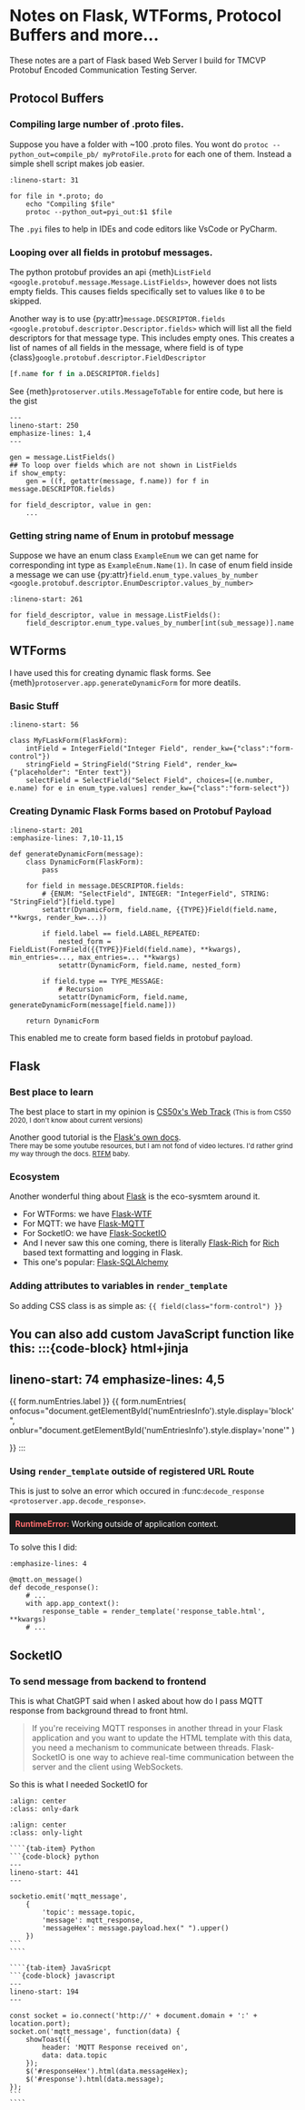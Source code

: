 # Notes on Flask, WTForms, Protocol Buffers and more...

These notes are a part of Flask based Web Server I build for TMCVP Protobuf Encoded Communication Testing Server.

## Protocol Buffers

### Compiling large number of .proto files.

Suppose you have a folder with ~100 .proto files. You wont do `protoc --python_out=compile_pb/ myProtoFile.proto` for each one of them.
Instead a simple shell script makes job easier.

```{code-block} bash
:lineno-start: 31

for file in *.proto; do 
    echo "Compiling $file"
    protoc --python_out=pyi_out:$1 $file
```
The `.pyi` files to help in IDEs and code editors like VsCode or PyCharm.

### Looping over all fields in protobuf messages.

The python protobuf provides an api {meth}`ListField <google.protobuf.message.Message.ListFields>`, however does not lists empty fields.
This causes fields specifically set to values like `0` to be skipped.

Another way is to use {py:attr}`message.DESCRIPTOR.fields <google.protobuf.descriptor.Descriptor.fields>` which will list all the field descriptors for that message type. This includes empty ones. 
This creates a list of names of all fields in the message, where field is of type {class}`google.protobuf.descriptor.FieldDescriptor`
```python
[f.name for f in a.DESCRIPTOR.fields] 
```

See {meth}`protoserver.utils.MessageToTable` for entire code, but here is the gist


```{code-block} python
---
lineno-start: 250
emphasize-lines: 1,4
---

gen = message.ListFields()
## To loop over fields which are not shown in ListFields
if show_empty:
    gen = ((f, getattr(message, f.name)) for f in message.DESCRIPTOR.fields)

for field_descriptor, value in gen:
    ...
```

### Getting string name of Enum in protobuf message

Suppose we have an enum class `ExampleEnum` we can get name for corresponding int type as `ExampleEnum.Name(1)`.
In case of enum field inside a message we can use {py:attr}`field.enum_type.values_by_number <google.protobuf.descriptor.EnumDescriptor.values_by_number>`
```{code-block} python
:lineno-start: 261

for field_descriptor, value in message.ListFields():
    field_descriptor.enum_type.values_by_number[int(sub_message)].name
```

## WTForms

I have used this for creating dynamic flask forms. See {meth}`protoserver.app.generateDynamicForm` for more deatils.

### Basic Stuff

```{code-block} python
:lineno-start: 56

class MyFLaskForm(FlaskForm):
    intField = IntegerField("Integer Field", render_kw={"class":"form-control"})
    stringField = StringField("String Field", render_kw={"placeholder": "Enter text"})
    selectField = SelectField("Select Field", choices=[(e.number, e.name) for e in enum_type.values] render_kw={"class":"form-select"})
```

### Creating Dynamic Flask Forms based on Protobuf Payload 

```{code-block} python
:lineno-start: 201
:emphasize-lines: 7,10-11,15

def generateDynamicForm(message):
    class DynamicForm(FlaskForm):
        pass

    for field in message.DESCRIPTOR.fields:
        # {ENUM: "SelectField", INTEGER: "IntegerField", STRING: "StringField"}[field.type]
        setattr(DynamicForm, field.name, {{TYPE}}Field(field.name, **kwrgs, render_kw=...))

        if field.label == field.LABEL_REPEATED:
            nested_form = FieldList(FormField({{TYPE}}Field(field.name), **kwargs), min_entries=..., max_entries=... **kwargs)
            setattr(DynamicForm, field.name, nested_form)

        if field.type == TYPE_MESSAGE:
            # Recursion
            setattr(DynamicForm, field.name, generateDynamicForm(message[field.name]))
    
    return DynamicForm
```
This enabled me to create form based fields in protobuf payload.

## Flask

### Best place to learn

The best place to start in my opinion is [CS50x's Web Track](https://cs50.harvard.edu/x/2020/tracks/web/finance/) <small>(This is from CS50 2020, I don't know about current versions)</small>

Another good tutorial is the [Flask's own docs](https://flask.palletsprojects.com/en/latest/tutorial/). \
<small>There may be some youtube resources, but I am not fond of video lectures. I'd rather grind my way through the docs. <a href="https://en.wikipedia.org/wiki/RTFM">RTFM</a> baby.</small>

### Ecosystem

Another wonderful thing about [Flask](inv:Flask:std:doc#index) is the eco-sysmtem around it.
- For WTForms: we have [Flask-WTF](https://flask-wtf.readthedocs.io/en/1.2.x/)
- For MQTT: we have [Flask-MQTT](https://flask-mqtt.readthedocs.io/en/latest/)
- For SocketIO: we have [Flask-SocketIO](https://flask-socketio.readthedocs.io/en/latest/)
- And I never saw this one coming, there is literally [Flask-Rich](https://github.com/zyf722/Flask-Rich) for [Rich](https://rich.readthedocs.io/en/latest/) based text formatting and logging in Flask.
- This one's popular: [Flask-SQLAlchemy](https://flask-sqlalchemy.palletsprojects.com/en/latest/)

### Adding attributes to variables in `render_template`

So adding CSS class is as simple as: `{{ field(class="form-control") }}`

You can also add custom JavaScript function like this:
:::{code-block} html+jinja
---
lineno-start: 74
emphasize-lines: 4,5
---

<label for="{{ form.numEntries.id }}" class="form-label">{{ form.numEntries.label }}</label>
{{ 
    form.numEntries(
        onfocus="document.getElementById('numEntriesInfo').style.display='block'", 
        onblur="document.getElementById('numEntriesInfo').style.display='none'"
    ) 

}}
<label id="numEntriesInfo" class="text-muted small" style="display: none;">This field will not be included in the form.</label>
:::

### Using `render_template` outside of registered URL Route

This is just to solve an error which occured in :func:`decode_response <protoserver.app.decode_response>`.
<div style="background-color: #1A1A1A; color: white; padding: 10px;">
    <span style="color: #FF6E6E; font-weight: bold;">RuntimeError:</span>
    <span>Working outside of application context.</span>
</div>

To solve this I did:
```{code-block} python
:emphasize-lines: 4

@mqtt.on_message()
def decode_response():
    # ...
    with app.app_context():
        response_table = render_template('response_table.html', **kwargs)
    # ...
```

## SocketIO

### To send message from backend to frontend

This is what ChatGPT said when I asked about how do I pass MQTT response from background thread to front html.
> If you're receiving MQTT responses in another thread in your Flask application and you want to update the HTML template with this data, you need a mechanism to communicate between threads. Flask-SocketIO is one way to achieve real-time communication between the server and the client using WebSockets.

So this is what I needed SocketIO for

```{image} _static/socketio-dark.svg 
:align: center
:class: only-dark
```

```{image} _static/socketio-light.svg 
:align: center
:class: only-light
```

`````{tab-set}
````{tab-item} Python
```{code-block} python
---
lineno-start: 441
---

socketio.emit('mqtt_message', 
    {   
        'topic': message.topic,
        'message': mqtt_response, 
        'messageHex': message.payload.hex(" ").upper()
    })
```
````

````{tab-item} JavaSricpt
```{code-block} javascript
---
lineno-start: 194
---

const socket = io.connect('http://' + document.domain + ':' + location.port);
socket.on('mqtt_message', function(data) {
    showToast({
        header: 'MQTT Response received on',
        data: data.topic
    });
    $('#responseHex').html(data.messageHex);
    $('#response').html(data.message);
});
```
````
`````